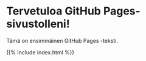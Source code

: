 
# Tervetuloa GitHub Pages-sivustolleni!

Tämä on ensimmäinen GitHub Pages -teksti.

({% include index.html %})
